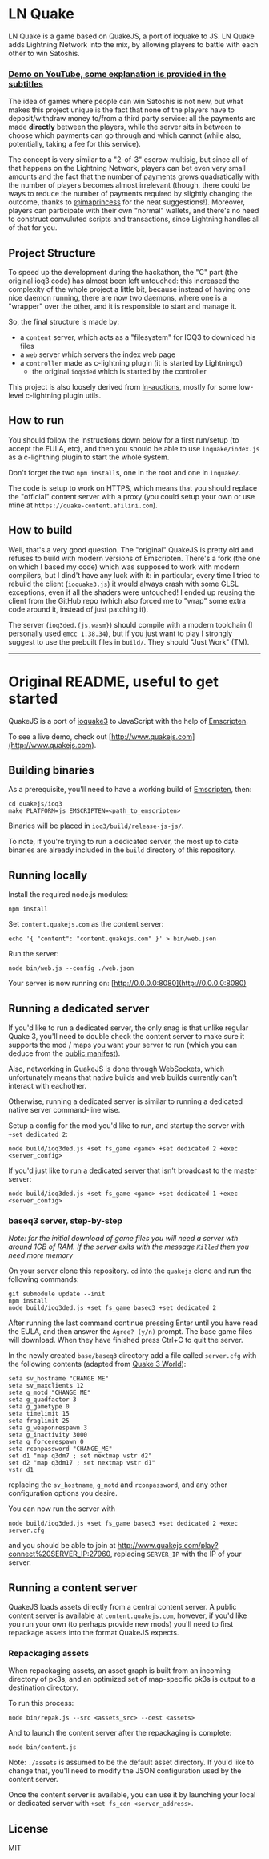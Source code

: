# LN Quake

LN Quake is a game based on QuakeJS, a port of ioquake to JS. LN Quake adds Lightning Network into the mix, by allowing players to battle with each other to win Satoshis. 

### [Demo on YouTube, some explanation is provided in the subtitles](http://www.youtube.com/watch?v=yNmgKCNmmo8&cc_load_policy=1)

The idea of games where people can win Satoshis is not new, but what makes this project unique is the fact that none of the players have to deposit/withdraw money to/from a third party service: all the payments are made **directly** between the players, while the server sits in between to choose which payments can go through and which cannot (while also, potentially, taking a fee for this service).

The concept is very similar to a "2-of-3" escrow multisig, but since all of that happens on the Lightning Network, players can bet even very small amounts and the fact that the number of payments grows quadratically with the number of players becomes almost irrelevant (though, there could be ways to reduce the number of payments required by slightly changing the outcome, thanks to [@imaprincess](http://github.com/imaprincess) for the neat suggestions!). Moreover, players can participate with their own "normal" wallets, and there's no need to construct convuluted scripts and transactions, since Lightning handles all of that for you.

## Project Structure

To speed up the development during the hackathon, the "C" part (the original ioq3 code) has almost been left untouched: this increased the complexity of the whole project a little bit, because instead of having one nice daemon running, there are now two daemons, where one is a "wrapper" over the other, and it is responsible to start and manage it.

So, the final structure is made by:

* a `content` server, which acts as a "filesystem" for IOQ3 to download his files
* a `web` server which servers the index web page
* a `controller` made as c-lightning plugin (it is started by Lightningd)
  * the original `ioq3ded` which is started by the controller

This project is also loosely derived from [ln-auctions](https://github.com/afilini/ln-auctions), mostly for some low-level c-lightning plugin utils.

## How to run

You should follow the instructions down below for a first run/setup (to accept the EULA, etc), and then you should be able to use `lnquake/index.js` as a c-lightning plugin to start the whole system.

Don't forget the two `npm install`s, one in the root and one in `lnquake/`.

The code is setup to work on HTTPS, which means that you should replace the "official" content server with a proxy (you could setup your own or use mine at `https://quake-content.afilini.com`).

## How to build

Well, that's a very good question. The "original" QuakeJS is pretty old and refuses to build with modern versions of Emscripten. There's a fork (the one on which I based my code) which was supposed to work with modern compilers, but I dind't have any luck with it: in particular, every time I tried to rebuild the client (`ioquake3.js`) it would always crash with some GLSL exceptions, even if all the shaders were untouched! I ended up reusing the client from the GitHub repo (which also forced me to "wrap" some extra code around it, instead of just patching it).

The server (`ioq3ded.{js,wasm}`) should compile with a modern toolchain (I personally used `emcc 1.38.34`), but if you just want to play I strongly suggest to use the prebuilt files in `build/`. They should "Just Work" (TM).

-------------

# Original README, useful to get started

QuakeJS is a port of [ioquake3](http://www.ioquake3.org) to JavaScript with the help of [Emscripten](http://github.com/kripken/emscripten).

To see a live demo, check out [http://www.quakejs.com](http://www.quakejs.com).


## Building binaries

As a prerequisite, you'll need to have a working build of [Emscripten](http://github.com/kripken/emscripten), then:

```shell
cd quakejs/ioq3
make PLATFORM=js EMSCRIPTEN=<path_to_emscripten>
```

Binaries will be placed in `ioq3/build/release-js-js/`.

To note, if you're trying to run a dedicated server, the most up to date binaries are already included in the `build` directory of this repository.


## Running locally

Install the required node.js modules:

```shell
npm install
```

Set `content.quakejs.com` as the content server:

```shell
echo '{ "content": "content.quakejs.com" }' > bin/web.json
```

Run the server:

```shell
node bin/web.js --config ./web.json
```

Your server is now running on: [http://0.0.0.0:8080](http://0.0.0.0:8080)


## Running a dedicated server

If you'd like to run a dedicated server, the only snag is that unlike regular Quake 3, you'll need to double check the content server to make sure it supports the mod / maps you want your server to run (which you can deduce from the [public manifest](http://content.quakejs.com/assets/manifest.json)).

Also, networking in QuakeJS is done through WebSockets, which unfortunately means that native builds and web builds currently can't interact with eachother.

Otherwise, running a dedicated server is similar to running a dedicated native server command-line wise.

Setup a config for the mod you'd like to run, and startup the server with `+set dedicated 2`:

```shell
node build/ioq3ded.js +set fs_game <game> +set dedicated 2 +exec <server_config>
```

If you'd just like to run a dedicated server that isn't broadcast to the master server:

```shell
node build/ioq3ded.js +set fs_game <game> +set dedicated 1 +exec <server_config>
```

### baseq3 server, step-by-step

*Note: for the initial download of game files you will need a server wth around 1GB of RAM. If the server exits with the message `Killed` then you need more memory*

On your server clone this repository. `cd` into the `quakejs` clone and run the following commands:

```
git submodule update --init
npm install
node build/ioq3ded.js +set fs_game baseq3 +set dedicated 2
```

After running the last command continue pressing Enter until you have read the EULA, and then answer the `Agree? (y/n)` prompt. The base game files will download. When they have finished press Ctrl+C to quit the server.

In the newly created `base/baseq3` directory add a file called `server.cfg` with the following contents (adapted from [Quake 3 World](http://www.quake3world.com/q3guide/servers.html)):

```
seta sv_hostname "CHANGE ME"
seta sv_maxclients 12
seta g_motd "CHANGE ME"
seta g_quadfactor 3
seta g_gametype 0
seta timelimit 15
seta fraglimit 25
seta g_weaponrespawn 3
seta g_inactivity 3000
seta g_forcerespawn 0
seta rconpassword "CHANGE_ME"
set d1 "map q3dm7 ; set nextmap vstr d2"
set d2 "map q3dm17 ; set nextmap vstr d1"
vstr d1
```

replacing the `sv_hostname`, `g_motd` and `rconpassword`, and any other configuration options you desire.

You can now run the server with 

```
node build/ioq3ded.js +set fs_game baseq3 +set dedicated 2 +exec server.cfg
```

and you should be able to join at http://www.quakejs.com/play?connect%20SERVER_IP:27960, replacing `SERVER_IP` with the IP of your server.

## Running a content server

QuakeJS loads assets directly from a central content server. A public content server is available at `content.quakejs.com`, however, if you'd like you run your own (to perhaps provide new mods) you'll need to first repackage assets into the format QuakeJS expects.

### Repackaging assets

When repackaging assets, an asset graph is built from an incoming directory of pk3s, and an optimized set of map-specific pk3s is output to a destination directory.

To run this process:

```shell
node bin/repak.js --src <assets_src> --dest <assets>
```

And to launch the content server after the repackaging is complete:

```shell
node bin/content.js
```

Note: `./assets` is assumed to be the default asset directory. If you'd like to change that, you'll need to modify the JSON configuration used by the content server.

Once the content server is available, you can use it by launching your local or dedicated server with `+set fs_cdn <server_address>`.

## License

MIT

